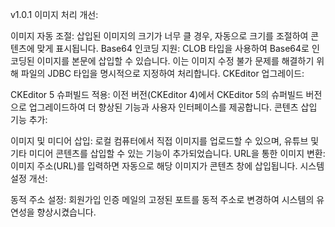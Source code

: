 v1.0.1
이미지 처리 개선:

이미지 자동 조절: 삽입된 이미지의 크기가 너무 클 경우, 자동으로 크기를 조절하여 콘텐츠에 맞게 표시됩니다.
Base64 인코딩 지원: CLOB 타입을 사용하여 Base64로 인코딩된 이미지를 본문에 삽입할 수 있습니다. 이는 이미지 수정 불가 문제를 해결하기 위해 파일의 JDBC 타입을 명시적으로 지정하여 처리합니다.
CKEditor 업그레이드:

CKEditor 5 슈퍼빌드 적용: 이전 버전(CKEditor 4)에서 CKEditor 5의 슈퍼빌드 버전으로 업그레이드하여 더 향상된 기능과 사용자 인터페이스를 제공합니다.
콘텐츠 삽입 기능 추가:

이미지 및 미디어 삽입: 로컬 컴퓨터에서 직접 이미지를 업로드할 수 있으며, 유튜브 및 기타 미디어 콘텐츠를 삽입할 수 있는 기능이 추가되었습니다.
URL을 통한 이미지 변환: 이미지 주소(URL)를 입력하면 자동으로 해당 이미지가 콘텐츠 창에 삽입됩니다.
시스템 설정 개선:

동적 주소 설정: 회원가입 인증 메일의 고정된 포트를 동적 주소로 변경하여 시스템의 유연성을 향상시켰습니다.